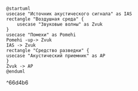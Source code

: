 ```plantuml
@startuml
usecase "Источник акустического сигнала" as IAS
rectangle "Воздушная среда" {
    usecase "Звуковые волны" as Zvuk
}
usecase "Помехи" as Pomehi
Pomehi -up-> Zvuk
IAS -> Zvuk
rectangle "Средство разведки" {
usecase "Акустический приемник" as AP
}
Zvuk -> AP
@enduml
```

^66d4b6



[^1]:[[Хорев А.А. Техническая защита информации учеб. пособие для студентов вузов. В 3 т. Т. 1. Технические каналы утечки информации. М. НПЦ Аналитика, 2008. 436 с.]]